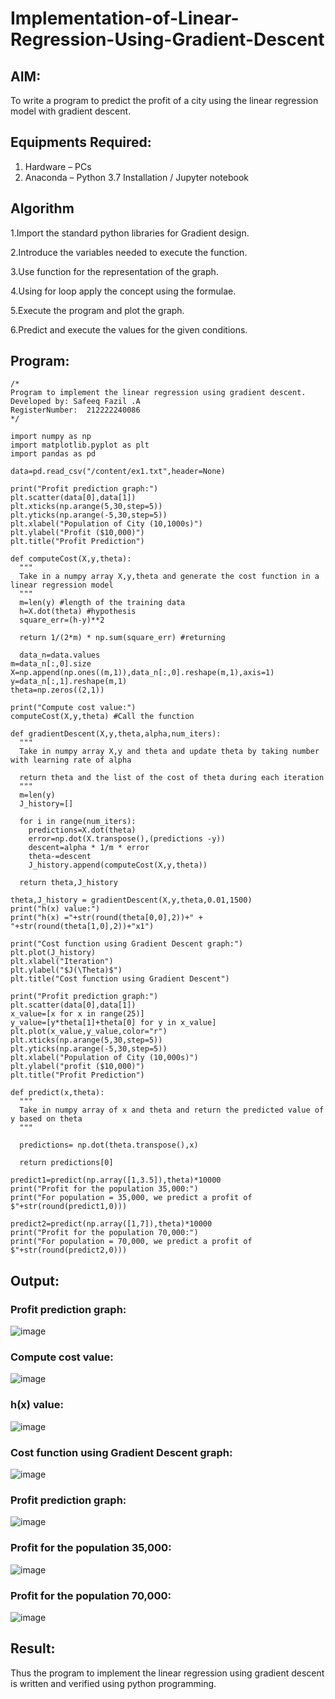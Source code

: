 # Implementation-of-Linear-Regression-Using-Gradient-Descent

## AIM:
To write a program to predict the profit of a city using the linear regression model with gradient descent.

## Equipments Required:
1. Hardware – PCs
2. Anaconda – Python 3.7 Installation / Jupyter notebook

## Algorithm
1.Import the standard python libraries for Gradient design.

2.Introduce the variables needed to execute the function.

3.Use function for the representation of the graph.

4.Using for loop apply the concept using the formulae.

5.Execute the program and plot the graph.

6.Predict and execute the values for the given conditions.

## Program:
```
/*
Program to implement the linear regression using gradient descent.
Developed by: Safeeq Fazil .A
RegisterNumber:  212222240086
*/
```
```
import numpy as np
import matplotlib.pyplot as plt
import pandas as pd

data=pd.read_csv("/content/ex1.txt",header=None)

print("Profit prediction graph:")
plt.scatter(data[0],data[1])
plt.xticks(np.arange(5,30,step=5))
plt.yticks(np.arange(-5,30,step=5))
plt.xlabel("Population of City (10,1000s)")
plt.ylabel("Profit ($10,000)")
plt.title("Profit Prediction")

def computeCost(X,y,theta):
  """
  Take in a numpy array X,y,theta and generate the cost function in a linear regression model
  """
  m=len(y) #length of the training data
  h=X.dot(theta) #hypothesis
  square_err=(h-y)**2

  return 1/(2*m) * np.sum(square_err) #returning
  
  data_n=data.values
m=data_n[:,0].size
X=np.append(np.ones((m,1)),data_n[:,0].reshape(m,1),axis=1)
y=data_n[:,1].reshape(m,1)
theta=np.zeros((2,1))

print("Compute cost value:")
computeCost(X,y,theta) #Call the function

def gradientDescent(X,y,theta,alpha,num_iters):
  """
  Take in numpy array X,y and theta and update theta by taking number with learning rate of alpha

  return theta and the list of the cost of theta during each iteration
  """
  m=len(y)
  J_history=[]

  for i in range(num_iters):
    predictions=X.dot(theta)
    error=np.dot(X.transpose(),(predictions -y))
    descent=alpha * 1/m * error
    theta-=descent
    J_history.append(computeCost(X,y,theta))

  return theta,J_history  
  
theta,J_history = gradientDescent(X,y,theta,0.01,1500)
print("h(x) value:")
print("h(x) ="+str(round(theta[0,0],2))+" + "+str(round(theta[1,0],2))+"x1")

print("Cost function using Gradient Descent graph:")
plt.plot(J_history)
plt.xlabel("Iteration")
plt.ylabel("$J(\Theta)$")
plt.title("Cost function using Gradient Descent")

print("Profit prediction graph:")
plt.scatter(data[0],data[1])
x_value=[x for x in range(25)]
y_value=[y*theta[1]+theta[0] for y in x_value]
plt.plot(x_value,y_value,color="r")
plt.xticks(np.arange(5,30,step=5))
plt.yticks(np.arange(-5,30,step=5))
plt.xlabel("Population of City (10,000s)")
plt.ylabel("profit ($10,000)")
plt.title("Profit Prediction")

def predict(x,theta):
  """
  Take in numpy array of x and theta and return the predicted value of y based on theta
  """

  predictions= np.dot(theta.transpose(),x)

  return predictions[0]
  
predict1=predict(np.array([1,3.5]),theta)*10000
print("Profit for the population 35,000:")
print("For population = 35,000, we predict a profit of $"+str(round(predict1,0)))

predict2=predict(np.array([1,7]),theta)*10000
print("Profit for the population 70,000:")
print("For population = 70,000, we predict a profit of $"+str(round(predict2,0)))
```

## Output:

### Profit prediction graph:

![image](https://github.com/Safeeq-Fazil/Implementation-of-Linear-Regression-Using-Gradient-Descent/assets/118680361/53ab7493-4b55-40f0-a446-e8b2726d1c92)

### Compute cost value:

![image](https://github.com/Safeeq-Fazil/Implementation-of-Linear-Regression-Using-Gradient-Descent/assets/118680361/184768a3-cc1a-4e22-b458-1739ee21a3de)

### h(x) value:

![image](https://github.com/Safeeq-Fazil/Implementation-of-Linear-Regression-Using-Gradient-Descent/assets/118680361/9bc2bacd-3b5c-4d26-be8d-615f882632e6)

### Cost function using Gradient Descent graph:

![image](https://github.com/Safeeq-Fazil/Implementation-of-Linear-Regression-Using-Gradient-Descent/assets/118680361/bc00288b-afc1-4daf-acbe-e91e691274f7)

### Profit prediction graph:

![image](https://github.com/Safeeq-Fazil/Implementation-of-Linear-Regression-Using-Gradient-Descent/assets/118680361/4a3c37a2-72b2-4022-9bd6-68c3e29f2cd8)

### Profit for the population 35,000:

![image](https://github.com/Safeeq-Fazil/Implementation-of-Linear-Regression-Using-Gradient-Descent/assets/118680361/cbeab002-ba21-4ab7-8dab-ca8fbb749624)

### Profit for the population 70,000:

![image](https://github.com/Safeeq-Fazil/Implementation-of-Linear-Regression-Using-Gradient-Descent/assets/118680361/cc654ad7-3d0c-4d74-b3f3-15aec58ae806)


## Result:
Thus the program to implement the linear regression using gradient descent is written and verified using python programming.
